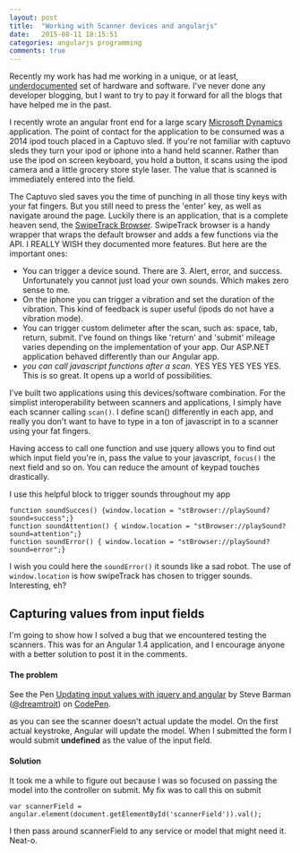 ```yaml
---
layout: post
title:  "Working with Scanner devices and angularjs"
date:   2015-08-11 18:15:51
categories: angularjs programming
comments: true
---
```


Recently my work has had me working in a unique, or at least, [underdocumented][swiperepo] set of hardware and software. I've never done any developer blogging, but I want to try to pay it forward for all the blogs that have helped me in the past. 

I recently wrote an angular front end for a large scary [Microsoft Dynamics][dynamics] application. The point of contact for the application to be consumed was a 2014 ipod touch placed in a Captuvo sled. If you're not familiar with captuvo sleds they turn your ipod or iphone into a hand held scanner. Rather than use the ipod on screen keyboard, you hold a button, it scans using the ipod camera and a little grocery store style laser. The value that is scanned is immediately entered into the field. 

The Captuvo sled saves you the time of punching in all those tiny keys with your fat fingers. But you still need to press the 'enter' key, as well as navigate around the page. Luckily there is an application, that is a complete heaven send, the [SwipeTrack Browser][swipetrack]. SwipeTrack browser is a handy wrapper that wraps the default browser and adds a few functions via the API. I REALLY WISH they documented more features. But here are the important ones:

* You can trigger a device sound. There are 3. Alert, error, and success. Unfortunately you cannot just load your own sounds. Which makes zero sense to me. 
* On the iphone you can trigger a vibration and set the duration of the vibration. This kind of feedback is super useful (ipods do not have a vibration mode).
* You can trigger custom delimeter after the scan, such as: space, tab, return, submit. I've found on things like 'return' and 'submit' mileage varies depending on the implementation of your app. Our ASP.NET application behaved differently than our Angular app.
* *you can call javascript functions after a scan*. YES YES YES YES YES. This is so great. It opens up a world of possibilities.

I've built two applications using this devices/software combination. For the simplist interoperability between scanners and applications, I simply have each scanner calling ```scan()```. I define scan() differently in each app, and really you don't want to have to type in a ton of javascript in to a scanner using your fat fingers. 

Having access to call one function and use jquery allows you to find out which input field you're in, pass the value to your javascript, ```focus()``` the next field and so on. You can reduce the amount of keypad touches drastically. 

I use this helpful block to trigger sounds throughout my app 

```
function soundSucces() {window.location = "stBrowser://playSound?sound=success";}
function soundAttention() { window.location = "stBrowser://playSound?sound=attention";}
function soundError() { window.location = "stBrowser://playSound?sound=error";}
```

I wish you could here the ```soundError()``` it sounds like a sad robot. The use of ```window.location``` is how swipeTrack has chosen to trigger sounds. Interesting, eh?

## Capturing values from input fields

I'm going to show how I solved a bug that we encountered testing the scanners. This was for an Angular 1.4 application, and I encourage anyone with a better solution to post it in the comments. 

#### The problem

<p data-height="268" data-theme-id="0" data-slug-hash="rVRggj" data-default-tab="result" data-user="dreamtroit" class='codepen'>See the Pen <a href='http://codepen.io/dreamtroit/pen/rVRggj/'>Updating input values with jquery and angular</a> by Steve Barman (<a href='http://codepen.io/dreamtroit'>@dreamtroit</a>) on <a href='http://codepen.io'>CodePen</a>.</p>
<script async src="//assets.codepen.io/assets/embed/ei.js"></script>

as you can see the scanner doesn't actual update the model. On the first actual keystroke, Angular will update the model. When I submitted the form I would submit **undefined** as the value of the input field. 

#### Solution

It took me a while to figure out because I was so focused on passing the model into the controller on submit. My fix was to call this on submit

```
var scannerField =  angular.element(document.getElementById('scannerField')).val();
```
I then pass around scannerField to any service or model that might need it. Neat-o.



[swiperepo]: https://github.com/swipetrack-solutions/swipetrack-browser-api
[dynamics]: http://www.microsoft.com/en-us/dynamics/default.aspx
[swipetrack]: http://www.swipetrack.com/swipetrack-browser/